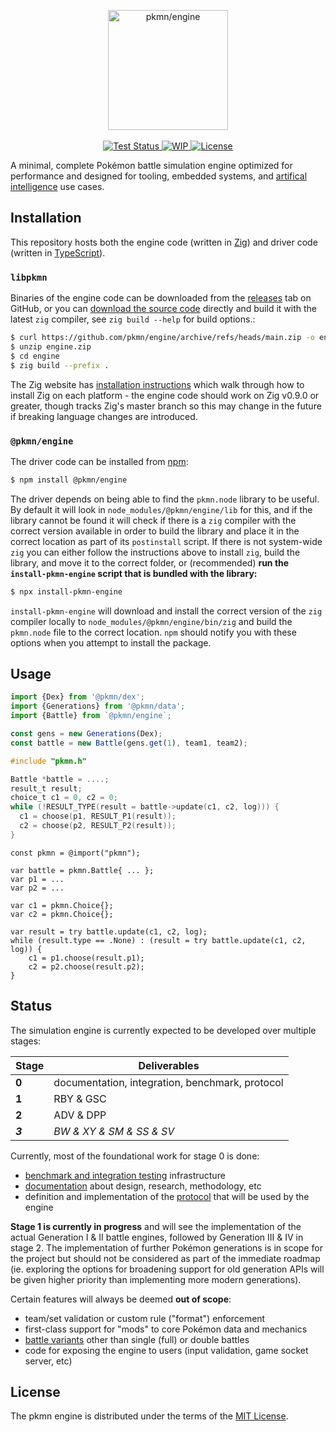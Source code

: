 <p align="center">
  <img alt="pkmn/engine" width="192" height="192" src="https://pkmn.cc/engine.png" />
  <br />
  <br />
  <a href="https://github.com/pkmn/engine/actions/workflows/test.yml">
    <img alt="Test Status" src="https://github.com/pkmn/engine/workflows/Tests/badge.svg" />
  </a>
  <a href="#status">
    <img alt="WIP" src="https://img.shields.io/badge/status-WIP-red.svg" />
  </a>
  <a href="https://github.com/pkmn/engine/blob/master/LICENSE">
    <img alt="License" src="https://img.shields.io/badge/License-MIT-blue.svg" />
  </a>
</p>

A minimal, complete Pokémon battle simulation engine optimized for performance and
designed for tooling, embedded systems, and [artifical
intelligence](https://github.com/pkmn/0-ERROR) use cases.

## Installation

This repository hosts both the engine code (written in [Zig](https://ziglang.org/)) and driver code
(written in [TypeScript](https://www.typescriptlang.org/)).

### `libpkmn`

Binaries of the engine code can be downloaded from the
[releases](https://github.com/pkmn/engine/releases) tab on GitHub, or you can [download the source
code](https://github.com/pkmn/engine/archive/refs/heads/main.zip) directly and build it with the
latest `zig` compiler, see `zig build --help` for build options.:

```sh
$ curl https://github.com/pkmn/engine/archive/refs/heads/main.zip -o engine.zip
$ unzip engine.zip
$ cd engine
$ zig build --prefix .
```

The Zig website has [installation instructions](https://ziglang.org/learn/getting-started/) which
walk through how to install Zig on each platform - the engine code should work on Zig v0.9.0 or
greater, though tracks Zig's master branch so this may change in the future if breaking language
changes are introduced.

### `@pkmn/engine`

The driver code can be installed from [npm](https://www.npmjs.com/package/@pkmn/engine):

```sh
$ npm install @pkmn/engine
```

The driver depends on being able to find the `pkmn.node` library to be useful. By default it will
look in `node_modules/@pkmn/engine/lib` for this, and if the library cannot be found it will check
if there is a `zig` compiler with the correct version available in order to build the library and
place it in the correct location as part of its `postinstall` script. If there is not system-wide
`zig` you can either follow the instructions above to install `zig`, build the library, and move it
to the correct folder, or (recommended) **run the `install-pkmn-engine` script that is bundled with
the library:**

```sh
$ npx install-pkmn-engine
```

`install-pkmn-engine` will download and install the correct version of the  `zig` compiler locally
to `node_modules/@pkmn/engine/bin/zig` and build the `pkmn.node` file to the correct location. `npm`
should notify you with these options when you attempt to install the package.

## Usage

```ts
import {Dex} from '@pkmn/dex';
import {Generations} from '@pkmn/data';
import {Battle} from `@pkmn/engine`;

const gens = new Generations(Dex);
const battle = new Battle(gens.get(1), team1, team2);
```

```c
#include "pkmn.h"

Battle *battle = ....;
result_t result;
choice_t c1 = 0, c2 = 0;
while (!RESULT_TYPE(result = battle->update(c1, c2, log))) {
  c1 = choose(p1, RESULT_P1(result));
  c2 = choose(p2, RESULT_P2(result));
}
```

```zig
const pkmn = @import("pkmn");

var battle = pkmn.Battle{ ... };
var p1 = ...
var p2 = ...

var c1 = pkmn.Choice{};
var c2 = pkmn.Choice{};

var result = try battle.update(c1, c2, log);
while (result.type == .None) : (result = try battle.update(c1, c2, log)) {
    c1 = p1.choose(result.p1);
    c2 = p2.choose(result.p2);
}
```

## Status

The simulation engine is currently expected to be developed over multiple stages:

| Stage   | Deliverables                                    |
| ------- | ----------------------------------------------- |
| **0**   | documentation, integration, benchmark, protocol |
| **1**   | RBY & GSC                                       |
| **2**   | ADV & DPP                                       |
| _**3**_ | _BW & XY & SM & SS & SV_                        |

Currently, most of the foundational work for stage 0 is done:
  
- [benchmark and integration testing](src/test) infrastructure
- [documentation](docs) about design, research, methodology, etc
- definition and implementation of the [protocol](docs/PROTOCOL.md) that will be used by the engine

**Stage 1 is currently in progress** and will see the implementation of the actual Generation I & II
battle engines, followed by Generation III & IV in stage 2. The implementation of further Pokémon
generations is in scope for the project but should not be considered as part of the immediate
roadmap (ie. exploring the options for broadening support for old generation APIs will be given
higher priority than implementing more modern generations).

Certain features will always be deemed **out of scope**:

- team/set validation or custom rule ("format") enforcement
- first-class support for "mods" to core Pokémon data and mechanics
- [battle variants](https://bulbapedia.bulbagarden.net/wiki/Pok%C3%A9mon_battle#Battle_variants)
  other than single (full) or double battles
- code for exposing the engine to users (input validation, game socket server, etc)

## License

The pkmn engine is distributed under the terms of the [MIT License](LICENSE).
